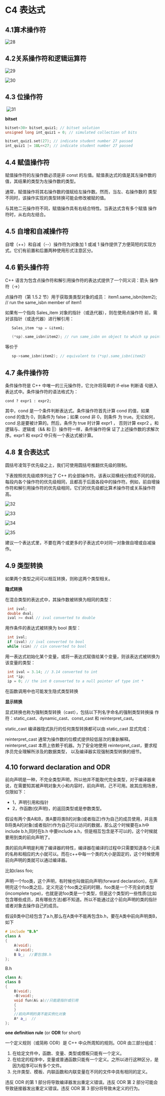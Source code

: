 # C4 表达式

## 4.1算术操作符

![28](https://raw.githubusercontent.com/whyeinstein/ndssl_training_notes/main/img/202306300000203.png)

## 4.2关系操作符和逻辑运算符

![29](https://raw.githubusercontent.com/whyeinstein/ndssl_training_notes/main/img/202306300003230.png)

![30](https://raw.githubusercontent.com/whyeinstein/ndssl_training_notes/main/img/202306300003691.png)

## 4.3 位操作符

​	![31](https://raw.githubusercontent.com/whyeinstein/ndssl_training_notes/main/img/202306300007344.png)

**bitset**

```c++
bitset<30> bitset_quiz1; // bitset solution
unsigned long int_quiz1 = 0; // simulated collection of bits 

bitset_quiz1.set(27); // indicate student number 27 passed
int_quiz1 |= 1UL<<27; // indicate student number 27 passed 
```



## 4.4 赋值操作符

赋值操作符的左操作数必须是非 const 的左值。赋值表达式的值是其左操作数的值，其结果的类型为左操作数的类型。

通常，赋值操作将其右操作数的值赋给左操作数。然而，当左、右操作数的 类型不同时，该操作实现的类型转换可能会修改被赋的值。

与其他二元操作符不同，赋值操作具有右结合特性。当表达式含有多个赋值 操作符时，从右向左结合。

## 4.5  自增和自减操作符

自增（++）和自减（--）操作符为对象加 1 或减 1 操作提供了方便简短的实现方式。它们有前置和后置两种使用形式注意区分。

## 4.6 箭头操作符

C++ 语言为包含点操作符和解引用操作符的表达式提供了一个同义词：箭头 操作符（->）

点操作符（第 1.5.2 节）用于获取类类型对象的成员： item1.same_isbn(item2); // run the same_isbn member of item1 

如果有一个指向 Sales_item 对象的指针（或迭代器），则在使用点操作符 前，需对该指针（或迭代器）进行解引用： 

```c++
   Sales_item *sp = &item1; 

   (*sp).same_isbn(item2); // run same_isbn on object to which sp points 
```

等价于

```c++
   sp->same_isbn(item2); // equivalent to (*sp).same_isbn(item2) 
```

## 4.7 条件操作符

条件操作符是 C++ 中唯一的三元操作符，它允许将简单的 if-else 判断语 句嵌入表达式中。条件操作符的语法格式为： 

```
cond ? expr1 : expr2;
```

其中，cond 是一个条件判断表达式。条件操作符首先计算 cond 的值，如果 cond 的值为 0，则条件为 false；如果 cond 非 0，则条件 为 true。无论如何，cond 总是要被计算的。然后，条件为 true 时计算 expr1 ， 否则计算 expr2 。和逻辑与、逻辑或（&& 和 ||）操作符一样，条件操作符保 证了上述操作数的求解次序。expr1 和 expr2 中只有一个表达式被计算。

## 4.8 复合表达式

圆括号凌驾于优先级之上，我们可使用圆括号推翻优先级的限制。

下表按照优先级顺序列出了 C++ 的全部操作符。该表以双横线分割成不同的段，每段内各个操作符的优先级相同，且都高于后面各段中的操作符。例如，前自增操作符和解引用操作符的优先级相同，它们的优先级都比算术操作符或关系操作符高。

![32](https://raw.githubusercontent.com/whyeinstein/ndssl_training_notes/main/img/202306300025451.png)

![33](https://raw.githubusercontent.com/whyeinstein/ndssl_training_notes/main/img/202306300026773.png)

![34](https://raw.githubusercontent.com/whyeinstein/ndssl_training_notes/main/img/202306300026063.png)

![35](https://raw.githubusercontent.com/whyeinstein/ndssl_training_notes/main/img/202306300026674.png)

建议一个表达式里，不要在两个或更多的子表达式中对同一对象做自增或自减操作。 

## 4.9 类型转换	

如果两个类型之间可以相互转换，则称这两个类型相关。 

**隐式转换**

在混合类型的表达式中，其操作数被转换为相同的类型： 

```c++
 int ival;
 double dval;
 ival >= dval // ival converted to double 
```

用作条件的表达式被转换为 bool 类型：

```c++
 int ival;
 if (ival) // ival converted to bool
 while (cin) // cin converted to bool 
```

用一表达式初始化某个变量，或将一表达式赋值给某个变量，则该表达式被转换为该变量的类型： 

```c++
 int ival = 3.14; // 3.14 converted to int
 int *ip;
 ip = 0; // the int 0 converted to a null pointer of type int *
```

在函数调用中也可能发生隐式类型转换

**显示转换**

显式转换也称为强制类型转换（cast），包括以下列名字命名的强制类型转换操 作符：static_cast、dynamic_cast、const_cast 和 reinterpret_cast。 

static_cast 编译器隐式执行的任何类型转换都可以由 static_cast 显式完成：

reinterpret_cast 通常为操作数的位模式提供较低层次的重新解释。 reinterpret_cast 本质上依赖于机器。为了安全地使用 reinterpret_cast，要求程序员完全理解所涉及的数据类型， 以及编译器实现强制类型转换的细节。 

## 4.10 forward declaration and ODR

前向声明是一种，不完全类型声明，所以他并不能取代完全类型，对于编译器来说，在需要知其被声明对象大小和内容时，前向声明，己不可用。故其应用场景，仅限如下：

- 1，声明引用和指针
- 2，作函数(仅声明)，的返回类型或是参数类型。



假设有两个类A和B，类A要将类B的对象(或者指正)作为自己的成员使用，并且类B将类A的对象(或者指针)作为自己可以访问的数据，那么这个时候要在a.h中include b.h,同时在b.h 中要include a.h，但是相互包含是不可以的，这个时候就要用到类的前向声明了。

类的前向声明是利用了编译器的特性，编译器在编译的过程中只需要知道各个元素的名称和相应的大小就可以。而在c++中每一个类的大小是固定的，这个时候使用前向声明的类就可以通过编译器。

比如class foo;

声明一个foo类，这个声明，有时候也叫做前向声明(forward declaration)，在声明完这个foo类之后，定义完这个foo类之前的时期，foo类是一个不完全的类型(incomplete type)，也就是说foo类是一个类型，但是这个类型的一些性质(比如包含哪些成员，具有哪些方法)都不知道。所以不能通过这个前向声明的类的指针或者对象去操作自己的成员。



假设B类中已经包含了a.h,那么在A类中不能再包含b.h，要在A类中前向声明类B，如下

```C++
# include "B.h" 
class A 
{ 
    A(void); 
    ~A(void);     
    B b_;  //要包含B.h 
}; 
```

B.h

```C++
class A;
class B 
{ 
    B(void); 
    ~B(void); 
    void fun(A& a)//只能是指针或引用 
    { 
    } 
    //前向声明的类不能实例化对象 
    A* a_;  // 
}; 
```



**one definition rule** (or **ODR** for short)

一个定义规则（或简称 ODR）是 C++ 中众所周知的规则。ODR 由三部分组成：

1. 在给定文件中，函数、变量、类型或模板只能有一个定义。
2. 在给定的程序中，变量或普通函数只能有一个定义。之所以进行这种区分，是因为程序可以有多个文件。
3. 允许类型、模板、内联函数和内联变量在不同的文件中具有相同的定义。

违反 ODR 的第 1 部分将导致编译器发出重定义错误。违反 ODR 第 2 部分可能会导致链接器发出重定义错误。违反 ODR 第 3 部分将导致未定义的行为。
